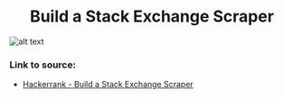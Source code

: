 <h1 align="center">Build a Stack Exchange Scraper</h1>

![alt text](https://images2.imgbox.com/7f/24/4zixJRml_o.png?raw=true)

### Link to source: 
- <a href="https://www.hackerrank.com/challenges/stack-exchange-scraper/problem">Hackerrank - Build a Stack Exchange Scraper</a>

